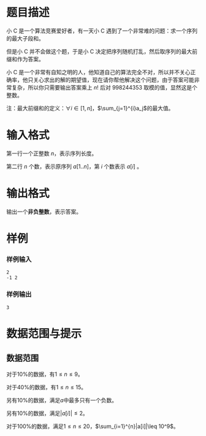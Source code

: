 
# 题目描述

小 C 是一个算法竞赛爱好者，有一天小 C 遇到了一个非常难的问题：求一个序列的最大子段和。

但是小 C 并不会做这个题，于是小 C 决定把序列随机打乱，然后取序列的最大前缀和作为答案。

小 C 是一个非常有自知之明的人，他知道自己的算法完全不对，所以并不关心正确率，他只关心求出的解的期望值，现在请你帮他解决这个问题，由于答案可能非常复杂，所以你只需要输出答案乘上 $n!$ 后对 $998244353$ 取模的值，显然这是个整数。

注：最大前缀和的定义：$\forall i \in [1,n]$，$\sum_{j=1}^{i}a_j$的最大值。


# 输入格式

第一行一个正整数 $n$，表示序列长度。

第二行 $n$ 个数，表示原序列 $a[1..n]$，第 $i$ 个数表示 $a[i]$ 。


# 输出格式

输出一个**非负整数**，表示答案。


# 样例

### 样例输入

```plain
2
-1 2
```

### 样例输出

```plain
3
```

# 数据范围与提示

## 数据范围

对于$10\%$的数据，有$1\leq n\leq 9$。

对于$40\%$的数据，有$1\leq n\leq 15$。

另有$10\%$的数据，满足$a$中最多只有一个负数。

另有$10\%$的数据，满足$|a[i]|\leq 2$。

对于$100\%$的数据，满足$1\leq n\leq 20$，$\sum_{i=1}^{n}|a[i]|\leq 10^9$。


